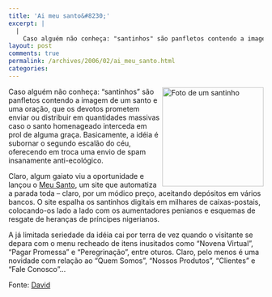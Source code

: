 ```yaml
---
title: 'Ai meu santo&#8230;'
excerpt: |
  |
    Caso alguém não conheça: "santinhos" são panfletos contendo a imagem de um santo e uma oração, que os devotos prometem enviar ou distribuir em quantidades massivas caso o santo homenageado interceda em prol de alguma graça. Basicamente, a idéia é...
layout: post
comments: true
permalink: /archives/2006/02/ai_meu_santo.html
categories:
---
```

<img title="Foto de um santinho" src="//chester.me/archives/img/santinho.jpg" width="200" height="196" align="right" style="margin-left:2px" />Caso alguém não conheça: &#8220;santinhos&#8221; são panfletos contendo a imagem de um santo e uma oração, que os devotos prometem enviar ou distribuir em quantidades massivas caso o santo homenageado interceda em prol de alguma graça. Basicamente, a idéia é subornar o segundo escalão do céu, oferecendo em troca uma envio de spam insanamente anti-ecológico.

Claro, algum gaiato viu a oportunidade e lançou o [Meu Santo][1], um site que automatiza a parada toda &#8211; claro, por um módico preço, aceitando depósitos em vários bancos. O site espalha os santinhos digitais em milhares de caixas-postais, colocando-os lado a lado com os aumentadores penianos e esquemas de resgate de heranças de príncipes nigerianos.

A já limitada seriedade da idéia cai por terra de vez quando o visitante se depara com o menu recheado de itens inusitados como &#8220;Novena Virtual&#8221;, &#8220;Pagar Promessa&#8221; e &#8220;Peregrinação&#8221;, entre oturos. Claro, pelo menos é uma novidade com relação ao &#8220;Quem Somos&#8221;, &#8220;Nossos Produtos&#8221;, &#8220;Clientes&#8221; e &#8220;Fale Conosco&#8221;&#8230;

Fonte: [David][2]

 [1]: http://www.meusanto.com.br
 [2]: http://www.orkut.com/Profile.aspx?uid=5918327216312703759
